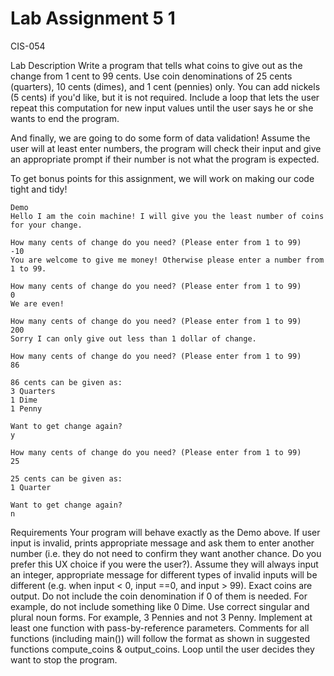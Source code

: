 # Lab Assignment 5 1
 CIS-054



Lab Description
Write a program that tells what coins to give out as the change from 1 cent to 99 cents. Use coin denominations of 25 cents (quarters), 10 cents (dimes), and 1 cent (pennies) only. You can add nickels (5 cents) if you'd like, but it is not required. Include a loop that lets the user repeat this computation for new input values until the user says he or she wants to end the program.

And finally, we are going to do some form of data validation! Assume the user will at least enter numbers, the program will check their input and give an appropriate prompt if their number is not what the program is expected.

To get bonus points for this assignment, we will work on making our code tight and tidy! 

    Demo
    Hello I am the coin machine! I will give you the least number of coins for your change. 

    How many cents of change do you need? (Please enter from 1 to 99) 
    -10
    You are welcome to give me money! Otherwise please enter a number from 1 to 99.

    How many cents of change do you need? (Please enter from 1 to 99) 
    0
    We are even!

    How many cents of change do you need? (Please enter from 1 to 99) 
    200
    Sorry I can only give out less than 1 dollar of change.

    How many cents of change do you need? (Please enter from 1 to 99) 
    86

    86 cents can be given as:
    3 Quarters
    1 Dime
    1 Penny

    Want to get change again?
    y

    How many cents of change do you need? (Please enter from 1 to 99) 
    25

    25 cents can be given as:
    1 Quarter

    Want to get change again?
    n

    
Requirements
Your program will behave exactly as the Demo above.
If user input is invalid, prints appropriate message and ask them to enter another number (i.e. they do not need to confirm they want another chance. Do you prefer this UX choice if you were the user?). 
Assume they will always input an integer, appropriate message for different types of invalid inputs will be different (e.g. when input < 0, input ==0, and input > 99).
Exact coins are output. Do not include the coin denomination if 0 of them is needed. For example, do not include something like 0 Dime.
Use correct singular and plural noun forms. For example, 3 Pennies and not 3 Penny.
Implement at least one function with pass-by-reference parameters.
Comments for all functions (including main()) will follow the format as shown in suggested functions compute_coins & output_coins.
Loop until the user decides they want to stop the program.
